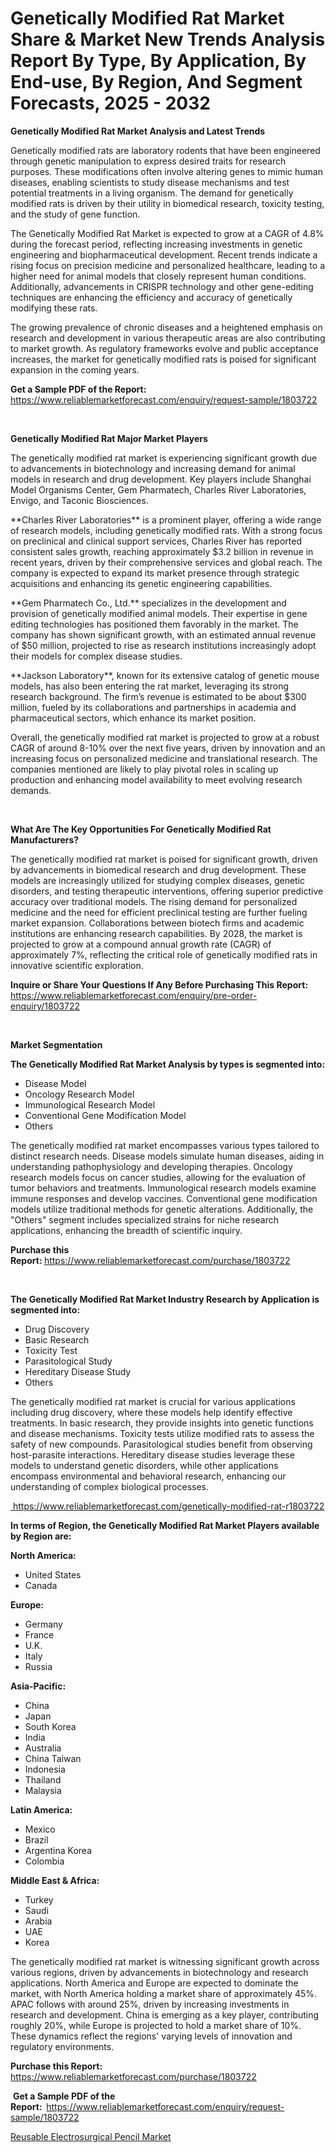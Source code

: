<p><h1>Genetically Modified Rat Market Share & Market New Trends Analysis Report By Type, By Application, By End-use, By Region, And Segment Forecasts, 2025 - 2032</h1></p><p><strong>Genetically Modified Rat Market Analysis and Latest Trends</strong></p>
<p><p>Genetically modified rats are laboratory rodents that have been engineered through genetic manipulation to express desired traits for research purposes. These modifications often involve altering genes to mimic human diseases, enabling scientists to study disease mechanisms and test potential treatments in a living organism. The demand for genetically modified rats is driven by their utility in biomedical research, toxicity testing, and the study of gene function.</p><p>The Genetically Modified Rat Market is expected to grow at a CAGR of 4.8% during the forecast period, reflecting increasing investments in genetic engineering and biopharmaceutical development. Recent trends indicate a rising focus on precision medicine and personalized healthcare, leading to a higher need for animal models that closely represent human conditions. Additionally, advancements in CRISPR technology and other gene-editing techniques are enhancing the efficiency and accuracy of genetically modifying these rats.</p><p>The growing prevalence of chronic diseases and a heightened emphasis on research and development in various therapeutic areas are also contributing to market growth. As regulatory frameworks evolve and public acceptance increases, the market for genetically modified rats is poised for significant expansion in the coming years.</p></p>
<p><strong>Get a Sample PDF of the Report:&nbsp;</strong> <a href="https://www.reliablemarketforecast.com/enquiry/request-sample/1803722?utm_campaign=2716&utm_medium=2&utm_source=Github&utm_content=ia&utm_term=04032025&utm_id=genetically-modified-rat">https://www.reliablemarketforecast.com/enquiry/request-sample/1803722</a></p>
<p>&nbsp;</p>
<p><strong>Genetically Modified Rat Major Market Players</strong></p>
<p><p>The genetically modified rat market is experiencing significant growth due to advancements in biotechnology and increasing demand for animal models in research and drug development. Key players include Shanghai Model Organisms Center, Gem Pharmatech, Charles River Laboratories, Envigo, and Taconic Biosciences. </p><p>**Charles River Laboratories** is a prominent player, offering a wide range of research models, including genetically modified rats. With a strong focus on preclinical and clinical support services, Charles River has reported consistent sales growth, reaching approximately $3.2 billion in revenue in recent years, driven by their comprehensive services and global reach. The company is expected to expand its market presence through strategic acquisitions and enhancing its genetic engineering capabilities.</p><p>**Gem Pharmatech Co., Ltd.** specializes in the development and provision of genetically modified animal models. Their expertise in gene editing technologies has positioned them favorably in the market. The company has shown significant growth, with an estimated annual revenue of $50 million, projected to rise as research institutions increasingly adopt their models for complex disease studies. </p><p>**Jackson Laboratory**, known for its extensive catalog of genetic mouse models, has also been entering the rat market, leveraging its strong research background. The firm’s revenue is estimated to be about $300 million, fueled by its collaborations and partnerships in academia and pharmaceutical sectors, which enhance its market position.</p><p>Overall, the genetically modified rat market is projected to grow at a robust CAGR of around 8-10% over the next five years, driven by innovation and an increasing focus on personalized medicine and translational research. The companies mentioned are likely to play pivotal roles in scaling up production and enhancing model availability to meet evolving research demands.</p></p>
<p>&nbsp;</p>
<p><strong>What Are The Key Opportunities For Genetically Modified Rat Manufacturers?</strong></p>
<p><p>The genetically modified rat market is poised for significant growth, driven by advancements in biomedical research and drug development. These models are increasingly utilized for studying complex diseases, genetic disorders, and testing therapeutic interventions, offering superior predictive accuracy over traditional models. The rising demand for personalized medicine and the need for efficient preclinical testing are further fueling market expansion. Collaborations between biotech firms and academic institutions are enhancing research capabilities. By 2028, the market is projected to grow at a compound annual growth rate (CAGR) of approximately 7%, reflecting the critical role of genetically modified rats in innovative scientific exploration.</p></p>
<p><strong>Inquire or Share Your Questions If Any Before Purchasing This Report:</strong> <a href="https://www.reliablemarketforecast.com/enquiry/pre-order-enquiry/1803722?utm_campaign=2716&utm_medium=2&utm_source=Github&utm_content=ia&utm_term=04032025&utm_id=genetically-modified-rat">https://www.reliablemarketforecast.com/enquiry/pre-order-enquiry/1803722</a></p>
<p>&nbsp;</p>
<p><strong>Market Segmentation</strong></p>
<p><strong>The Genetically Modified Rat Market Analysis by types is segmented into:</strong></p>
<p><ul><li>Disease Model</li><li>Oncology Research Model</li><li>Immunological Research Model</li><li>Conventional Gene Modification Model</li><li>Others</li></ul></p>
<p><p>The genetically modified rat market encompasses various types tailored to distinct research needs. Disease models simulate human diseases, aiding in understanding pathophysiology and developing therapies. Oncology research models focus on cancer studies, allowing for the evaluation of tumor behaviors and treatments. Immunological research models examine immune responses and develop vaccines. Conventional gene modification models utilize traditional methods for genetic alterations. Additionally, the "Others" segment includes specialized strains for niche research applications, enhancing the breadth of scientific inquiry.</p></p>
<p><strong>Purchase this Report:&nbsp;</strong><a href="https://www.reliablemarketforecast.com/purchase/1803722?utm_campaign=2716&utm_medium=2&utm_source=Github&utm_content=ia&utm_term=04032025&utm_id=genetically-modified-rat">https://www.reliablemarketforecast.com/purchase/1803722</a></p>
<p>&nbsp;</p>
<p><strong>The Genetically Modified Rat Market Industry Research by Application is segmented into:</strong></p>
<p><ul><li>Drug Discovery</li><li>Basic Research</li><li>Toxicity Test</li><li>Parasitological Study</li><li>Hereditary Disease Study</li><li>Others</li></ul></p>
<p><p>The genetically modified rat market is crucial for various applications including drug discovery, where these models help identify effective treatments. In basic research, they provide insights into genetic functions and disease mechanisms. Toxicity tests utilize modified rats to assess the safety of new compounds. Parasitological studies benefit from observing host-parasite interactions. Hereditary disease studies leverage these models to understand genetic disorders, while other applications encompass environmental and behavioral research, enhancing our understanding of complex biological processes.</p></p>
<p><a href="https://www.reliablemarketforecast.com/genetically-modified-rat-r1803722?utm_campaign=2716&utm_medium=2&utm_source=Github&utm_content=ia&utm_term=04032025&utm_id=genetically-modified-rat">&nbsp;https://www.reliablemarketforecast.com/genetically-modified-rat-r1803722</a></p>
<p><strong>In terms of Region, the Genetically Modified Rat Market Players available by Region are:</strong></p>
<p>
    <p> <strong> North America: </strong>
        <ul>
            <li>United States</li>
            <li>Canada</li>
        </ul>
        </p> 
    <p> <strong> Europe: </strong>
        <ul>
            <li>Germany</li>
            <li>France</li>
            <li>U.K.</li>
            <li>Italy</li>
            <li>Russia</li>
        </ul>
        </p> 
    <p> <strong> Asia-Pacific: </strong>
        <ul>
            <li>China</li>
            <li>Japan</li>
            <li>South Korea</li>
            <li>India</li>
            <li>Australia</li>
            <li>China Taiwan</li>
            <li>Indonesia</li>
            <li>Thailand</li>
            <li>Malaysia</li>
        </ul>
        </p> 
    <p> <strong> Latin America: </strong>
        <ul>
            <li>Mexico</li>
            <li>Brazil</li>
            <li>Argentina Korea</li>
            <li>Colombia</li>
        </ul>
        </p> 
    <p> <strong> Middle East & Africa: </strong>
        <ul>
            <li>Turkey</li>
            <li>Saudi</li>
            <li>Arabia</li>
            <li>UAE</li>
            <li>Korea</li>
        </ul>
    </p>
    </p>
<p><p>The genetically modified rat market is witnessing significant growth across various regions, driven by advancements in biotechnology and research applications. North America and Europe are expected to dominate the market, with North America holding a market share of approximately 45%. APAC follows with around 25%, driven by increasing investments in research and development. China is emerging as a key player, contributing roughly 20%, while Europe is projected to hold a market share of 10%. These dynamics reflect the regions' varying levels of innovation and regulatory environments.</p></p>
<p><strong>Purchase this Report: </strong><a href="https://www.reliablemarketforecast.com/purchase/1803722?utm_campaign=2716&utm_medium=2&utm_source=Github&utm_content=ia&utm_term=04032025&utm_id=genetically-modified-rat">https://www.reliablemarketforecast.com/purchase/1803722</a></p>
<p>&nbsp;<strong>Get a Sample PDF of the Report:&nbsp;&nbsp;</strong><a href="https://www.reliablemarketforecast.com/enquiry/request-sample/1803722?utm_campaign=2716&utm_medium=2&utm_source=Github&utm_content=ia&utm_term=04032025&utm_id=genetically-modified-rat">https://www.reliablemarketforecast.com/enquiry/request-sample/1803722</a></p>
<p><strong></strong></p>
<p><p><a href="https://github.com/klaassenmackenzie6/Market-Research-Report-List-1/blob/main/reusable-electrosurgical-pencil-market.md?utm_campaign=2716&utm_medium=2&utm_source=Github&utm_content=ia&utm_term=04032025&utm_id=genetically-modified-rat">Reusable Electrosurgical Pencil Market</a></p></p>